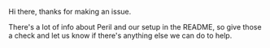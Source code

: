 Hi there, thanks for making an issue. 

There's a lot of info about Peril and our setup in the README, so give those a check and let us know if there's anything else we can do to help.
